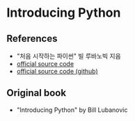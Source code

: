 # Introducing Python

## References
* "처음 시작하는 파이썬" 빌 루바노빅 지음
* [official source code](http://download.hanbit.co.kr/exam/2239/introducing-python-master.zip)
* [official source code (github)](https://github.com/madscheme/introducing-python)

## Original book
* "Introducing Python" by Bill Lubanovic